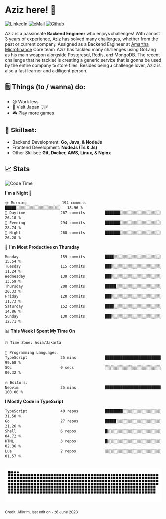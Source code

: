 # Aziz here! 👋

[![LinkedIn](https://img.shields.io/static/v1?message=afikrim&logo=linkedin&label=&color=0077B5&logoColor=white&labelColor=&style=for-the-badge)](https://www.linkedin.com/in/afikrim)
[![eMail](https://img.shields.io/static/v1?message=afikrim10@gmail.com&logo=gmail&label=&color=D14836&logoColor=white&labelColor=&style=for-the-badge)](mailto:afikrim10@gmail.com)
[![Github](https://komarev.com/ghpvc/?username=afikrim&label=Visitors&style=for-the-badge)](https://www.github.com/afikrim)

<!--Introduction-->
Aziz is a passionate **Backend Engineer** who enjoys challenges! With almost 3 years of experience, Aziz has solved many challenges, whether from the past or current company. Assigned as a Backend Engineer at [Amartha Microfinance](https://amartha.com) Core team, Aziz has tackled many challenges using GoLang as his main weapon alongside Postgresql, Redis, and MongoDB. The recent challenge that he tackled is creating a generic service that is gonna be used by the entire company to store files. Besides being a challenge lover, Aziz is also a fast learner and a diligent person.

<!--Things TODO-->
## 🗒️ Things (to / wanna) do:

- 😆 Work less
- 🚀 Visit Japan 🇯🇵
- 🎮 Play more games

<!--Skillset-->
## 🏅 Skillset:

- Backend Development: **Go, Java, & NodeJs**
- Frontend Development: **NodeJs (Ts & Js)**
- Other Skillset: **Git, Docker, AWS, Linux, & Nginx**

## 📈 Stats  

<!--START_SECTION:waka-->
![Code Time](http://img.shields.io/badge/Code%20Time-1%2C530%20hrs%2049%20mins-blue)

**I'm a Night 🦉** 

```text
🌞 Morning                194 commits         █████░░░░░░░░░░░░░░░░░░░░   18.96 % 
🌆 Daytime                267 commits         ███████░░░░░░░░░░░░░░░░░░   26.10 % 
🌃 Evening                294 commits         ███████░░░░░░░░░░░░░░░░░░   28.74 % 
🌙 Night                  268 commits         ███████░░░░░░░░░░░░░░░░░░   26.20 % 
```
📅 **I'm Most Productive on Thursday** 

```text
Monday                   159 commits         ████░░░░░░░░░░░░░░░░░░░░░   15.54 % 
Tuesday                  115 commits         ███░░░░░░░░░░░░░░░░░░░░░░   11.24 % 
Wednesday                139 commits         ███░░░░░░░░░░░░░░░░░░░░░░   13.59 % 
Thursday                 208 commits         █████░░░░░░░░░░░░░░░░░░░░   20.33 % 
Friday                   120 commits         ███░░░░░░░░░░░░░░░░░░░░░░   11.73 % 
Saturday                 152 commits         ████░░░░░░░░░░░░░░░░░░░░░   14.86 % 
Sunday                   130 commits         ███░░░░░░░░░░░░░░░░░░░░░░   12.71 % 
```


📊 **This Week I Spent My Time On** 

```text
🕑︎ Time Zone: Asia/Jakarta

💬 Programming Languages: 
TypeScript               25 mins             █████████████████████████   99.68 % 
SQL                      0 secs              ░░░░░░░░░░░░░░░░░░░░░░░░░   00.32 % 

🔥 Editors: 
Neovim                   25 mins             █████████████████████████   100.00 % 
```

**I Mostly Code in TypeScript** 

```text
TypeScript               40 repos            ████████░░░░░░░░░░░░░░░░░   31.50 % 
Go                       27 repos            █████░░░░░░░░░░░░░░░░░░░░   21.26 % 
Shell                    6 repos             █░░░░░░░░░░░░░░░░░░░░░░░░   04.72 % 
HTML                     3 repos             █░░░░░░░░░░░░░░░░░░░░░░░░   02.36 % 
Lua                      2 repos             ░░░░░░░░░░░░░░░░░░░░░░░░░   01.57 % 
```




<!--END_SECTION:waka-->


<br clear="both">

<div align="center">
  <img src="https://raw.githubusercontent.com/afikrim/afikrim/output/snake.svg" alt="Snake animation" />
</div>


<sub>Credit: Afikrim, last edit on - 26 June 2023</sub>
